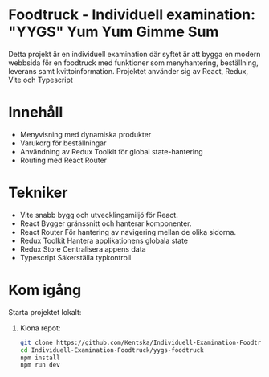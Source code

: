 # Foodtruck - Individuell examination: "YYGS" Yum Yum Gimme Sum
Detta projekt är en individuell examination där syftet är att bygga en modern webbsida för en foodtruck
med funktioner som menyhantering, beställning, leverans samt kvittoinformation.
Projektet använder sig av React, Redux, Vite och Typescript


# Innehåll
- Menyvisning med dynamiska produkter
- Varukorg för beställningar
- Användning av Redux Toolkit för global state-hantering
- Routing med React Router
  

# Tekniker
- Vite  snabb bygg och utvecklingsmiljö för React.
- React  Bygger gränssnitt och hanterar komponenter.
- React Router  För hantering av navigering mellan de olika sidorna.
- Redux Toolkit  Hantera applikationens globala state
- Redux Store  Centralisera appens data
- Typescript Säkerställa typkontroll




# Kom igång
Starta projektet lokalt:

1. Klona repot:
   ```bash
   git clone https://github.com/Kentska/Individuell-Examination-Foodtruck.git
   cd Individuell-Examination-Foodtruck/yygs-foodtruck
   npm install
   npm run dev
   ```


